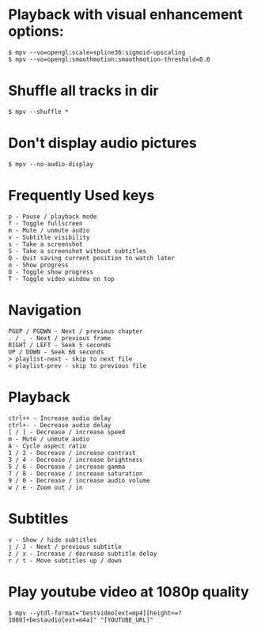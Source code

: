# Playback with visual enhancement options:
```
$ mpv --vo=opengl:scale=spline36:sigmoid-upscaling
$ mpv --vo=opengl:smoothmotion:smoothmotion-threshold=0.0
```

# Shuffle all tracks in dir
```
$ mpv --shuffle *
```

# Don't display audio pictures
```
$ mpv --no-audio-display
```

# Frequently Used keys
```
p - Pause / playback mode
f - Toggle fullscreen
m - Mute / unmute audio
v - Subtitle visibility
s - Take a screenshot
S - Take a screenshot without subtitles
Q - Quit saving current position to watch later
o - Show progress
O - Toggle show progress
T - Toggle video window on top
```

# Navigation
```
PGUP / PGDWN - Next / previous chapter
. / , - Next / previous frame
RIGHT / LEFT - Seek 5 seconds
UP / DOWN - Seek 60 seconds
> playlist-next - skip to next file
< playlist-prev - skip to previous file
```

# Playback
```
ctrl++ - Increase audio delay
ctrl+- - Decrease audio delay
[ / ] - Decrease / increase speed
m - Mute / unmute audio
A - Cycle aspect ratio
1 / 2 - Decrease / increase contrast
3 / 4 - Decrease / increase brightness
5 / 6 - Decrease / increase gamma
7 / 8 - Decrease / increase saturation
9 / 0 - Decrease / increase audio volume
w / e - Zoom out / in
```

# Subtitles
```
v - Show / hide subtitles
j / J - Next / previous subtitle
z / x - Increase / decrease subtitle delay
r / t - Move subtitles up / down
```

# Play youtube video at 1080p quality
```
$ mpv --ytdl-format="bestvideo[ext=mp4][height<=?1080]+bestaudio[ext=m4a]" "[YOUTUBE_URL]"
```
